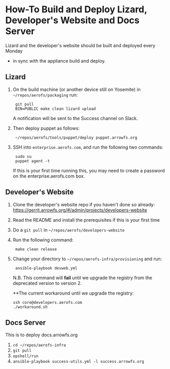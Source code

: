 # How-To Build and Deploy Lizard, Developer's Website and Docs Server

Lizard and the developer's website should be built and deployed every Monday
- in sync with the appliance build and deploy.

## Lizard

1. On the build machine (or another device still on Yosemite) in
	`~/repos/aerofs/packaging` run:

        git pull
        BIN=PUBLIC make clean lizard upload

   A notification will be sent to the Success channel on Slack.

2. Then deploy puppet as follows:

        ~/repos/aerofs/tools/puppet/deploy puppet.arrowfs.org

3. SSH into `enterprise.aerofs.com`, and run the following two commands:

        sudo su
        puppet agent -t

	If this is your first time running this, you may need to create a
	password on the enterprise.aerofs.com box.

## Developer's Website

1. Clone the developer's website repo if you haven't done so already:
	https://gerrit.arrowfs.org/#/admin/projects/developers-website
2. Read the README and install the prerequisites if this is your first time

3. Do a `git pull` in `~/repos/aerofs/developers-website`
4. Run the following command:

        make clean release

5. Change your directory to `~/repos/aerofs-infra/provisioning` and run:

        ansible-playbook devweb.yml

   N.B. This command will **fail** until we upgrade the registry from the
   deprecated version to version 2.

   **The current workaround until we upgrade the registry:

       ssh core@developers.aerofs.com
       ./workaround.sh

## Docs Server

This is to deploy docs.arrowfs.org

1. `cd ~/repos/aerofs-infra`
2. `git pull`
3. `opshell/run`
4. `ansible-playbook success-utils.yml -l success.arrowfs.org`
